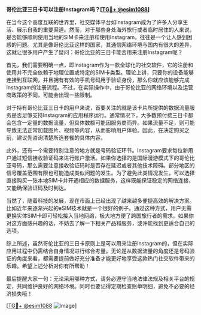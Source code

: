 **哥伦比亚三日卡可以注册Instagram吗？[[TG💪+ @esim1088](https://t.me/s/esim1088)]**

在当今这个高度互联的世界里，社交媒体平台如Instagram成为了许多人分享生活、展示自我的重要渠道。然而，对于那些身处海外旅行或者临时居住的人来说，是否能够顺利使用当地的SIM卡来注册和使用Instagram，往往是一个让人感到困惑的问题。尤其是像哥伦比亚这样的国家，其通信网络环境与国内有很大的差异，这就让很多用户产生了疑问：哥伦比亚的三日卡能否用来注册Instagram呢？

首先，我们需要明确一点，即Instagram作为一款全球化的社交软件，它的注册和使用并不完全依赖于地理位置或特定的SIM卡类型。理论上讲，只要你的设备能够连接到互联网，并且拥有有效的手机号码用于验证身份，那么你就应该能够完成Instagram的注册流程。不过，在实际操作中，由于哥伦比亚的网络环境以及运营商政策的不同，可能会出现一些限制。

对于持有哥伦比亚三日卡的用户来说，首要关注的就是该卡片所提供的数据流量服务是否足够支持Instagram的应用程序运行。通常情况下，大多数预付费三日卡都会包含一定量的数据流量，但具体数额可能因服务商而异。如果流量不足，则可能导致无法正常加载图片、视频等内容，从而影响用户体验。因此，在决定购买之前，建议先咨询清楚所选套餐的具体内容。

此外，还有一个需要特别注意的地方就是号码验证环节。Instagram要求每位新用户通过短信接收验证码来进行账户激活。如果你选择的是国际漫游模式下的哥伦比亚号码，那么需要注意接收验证码时是否存在延迟或者其他技术障碍。部分地区的信号覆盖范围有限也可能造成类似问题的发生。为了避免此类情况发生，可以选择直接购买一张本地SIM卡并开通相应的数据服务，这样既能保证稳定的网络连接，又能确保验证码及时到达。

当然了，随着科技的发展，现在市面上已经出现了越来越多便捷高效的解决方案。比如近年来逐渐兴起的eSIM技术就是一个很好的例子。通过这种方式，用户无需更换实体SIM卡即可轻松接入当地网络，极大地方便了跨国旅行者的需求。如果你对这方面感兴趣的话，不妨去了解一下相关产品和服务，或许能找到更适合自己的选项。

综上所述，虽然哥伦比亚的三日卡原则上是可以用来注册Instagram的，但在实际应用过程中仍需结合自身情况进行综合考量。无论是从数据流量的角度还是号码验证的角度来看，都需要提前做好充分准备才能更好地享受这款热门社交软件带来的乐趣。希望上述分析对你有所帮助！

最后提醒大家一句：无论采用哪种方式，请务必遵守当地法律法规及相关平台的规定，共同维护良好的网络环境。同时也要记得定期检查账单明细，避免不必要的经济损失哦！

[[TG💪+ @esim1088](https://t.me/s/esim1088) ![Image](https://i.postimg.cc/4NQfJmqS/Snipaste-2025-05-13-00-14-12.png)]